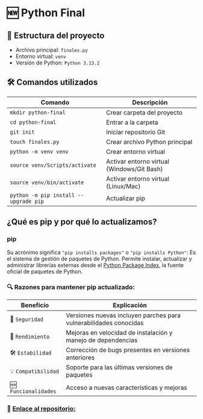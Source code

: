 #  🆕 Python Final

## 📁 Estructura del proyecto

- Archivo principal: `finales.py`
- Entorno virtual: `venv`
- Versión de Python: `Python 3.13.2 `

## 🛠️ Comandos utilizados
| Comando | Descripción |
|---------|-------------|
| `mkdir python-final` | Crear carpeta del proyecto |
| `cd python-final` | Entrar a la carpeta |
| `git init` | Iniciar repositorio Git |
| `touch finales.py` | Crear archivo Python principal |
| `python -m venv venv` | Crear entorno virtual |
| `source venv/Scripts/activate` | Activar entorno virtual (Windows/Git Bash) |
| `source venv/bin/activate` | Activar entorno virtual (Linux/Mac) |
| `python -m pip install --upgrade pip` | Actualizar pip |

## ¿Qué es pip y por qué lo actualizamos?

### pip 
Su acrónimo significa `"pip installs packages"` o `"pip installs Python"`:
Es el sistema de gestión de paquetes de Python. Permite instalar, actualizar y administrar librerías externas desde el [Python Package Index](https://pypi.org/), la fuente oficial de paquetes de Python.


### 🔍 Razones para mantener pip actualizado:

| Beneficio | Explicación |
|-----------|-------------|
| 🔐 `Seguridad` | Versiones nuevas incluyen parches para vulnerabilidades conocidas |
| 🚀 `Rendimiento` | Mejoras en velocidad de instalación y manejo de dependencias |
| 🛠 `Estabilidad` | Corrección de bugs presentes en versiones anteriores |
| 💡 `Compatibilidad` | Soporte para las últimas versiones de paquetes |
| 🆕 `Funcionalidades` | Acceso a nuevas características y mejoras |

### 🔗 [Enlace al repositorio:](https://github.com/GabrielSantarena/Python-Final)
